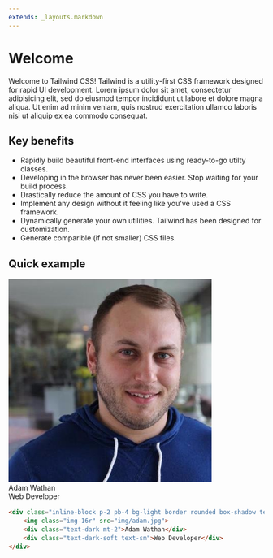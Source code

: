 ```yaml
---
extends: _layouts.markdown
---
```


# Welcome

Welcome to Tailwind CSS! Tailwind is a utility-first CSS framework designed for rapid UI development. Lorem ipsum dolor sit amet, consectetur adipisicing elit, sed do eiusmod tempor incididunt ut labore et dolore magna aliqua. Ut enim ad minim veniam, quis nostrud exercitation ullamco laboris nisi ut aliquip ex ea commodo consequat.

## Key benefits

- Rapidly build beautiful front-end interfaces using ready-to-go utilty classes.
- Developing in the browser has never been easier. Stop waiting for your build process.
- Drastically reduce the amount of CSS you have to write.
- Implement any design without it feeling like you've used a CSS framework.
- Dynamically generate your own utilities. Tailwind has been designed for customization.
- Generate comparible (if not smaller) CSS files.

## Quick example

<div class="inline-block p-2 pb-4 bg-light border rounded box-shadow text-center">
    <img class="img-16r" src="img/adam.jpg">
    <div class="text-dark mt-2">Adam Wathan</div>
    <div class="text-dark-soft text-sm">Web Developer</div>
</div>

```html
<div class="inline-block p-2 pb-4 bg-light border rounded box-shadow text-center">
    <img class="img-16r" src="img/adam.jpg">
    <div class="text-dark mt-2">Adam Wathan</div>
    <div class="text-dark-soft text-sm">Web Developer</div>
</div>
```
